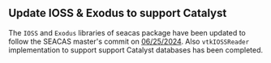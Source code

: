 ## Update IOSS & Exodus to support Catalyst

The `IOSS` and `Exodus` libraries of seacas package have been updated to follow the SEACAS master's
commit on [06/25/2024](https://github.com/sandialabs/seacas/commit/aeee5aa11ca52eba884d4fe7a9cd994d1c4b7c27).
Also `vtkIOSSReader` implementation to support support Catalyst databases has been completed.
